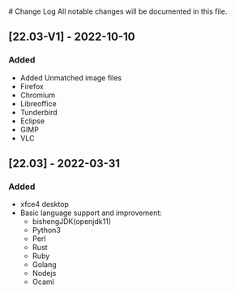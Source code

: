 <br /># Change Log
All notable changes will be documented in this file.


## [22.03-V1] - 2022-10-10
### Added
- Added Unmatched image files 
- Firefox
- Chromium
- Libreoffice
- Tunderbird
- Eclipse
- GIMP
- VLC
  

## [22.03] - 2022-03-31
### Added
- xfce4 desktop
- Basic language support and improvement:
  - bishengJDK(openjdk11)
  - Python3
  - Perl
  - Rust
  - Ruby
  - Golang
  - Nodejs
  - Ocaml
